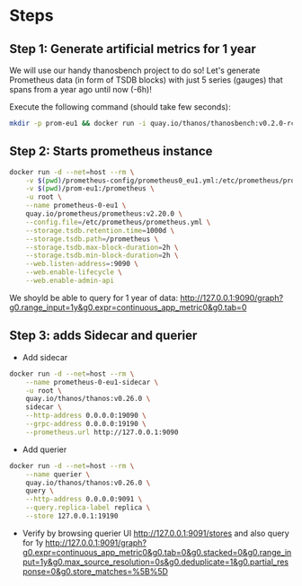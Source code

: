 # Steps

## Step 1: Generate artificial metrics for 1 year

We will use our handy thanosbench project to do so! Let's generate Prometheus data (in form of TSDB blocks) with just 5 series (gauges) that spans from a year ago until now (-6h)!

Execute the following command (should take few seconds):

```bash
mkdir -p prom-eu1 && docker run -i quay.io/thanos/thanosbench:v0.2.0-rc.1 block plan -p continuous-365d-tiny --labels 'cluster="eu1"' --max-time=6h | docker run -v $(pwd)/prom-eu1:/prom-eu1 -i quay.io/thanos/thanosbench:v0.2.0-rc.1 block gen --output.dir prom-eu1
```

## Step 2: Starts prometheus instance

```bash
docker run -d --net=host --rm \
    -v $(pwd)/prometheus-config/prometheus0_eu1.yml:/etc/prometheus/prometheus.yml \
    -v $(pwd)/prom-eu1:/prometheus \
    -u root \
    --name prometheus-0-eu1 \
    quay.io/prometheus/prometheus:v2.20.0 \
    --config.file=/etc/prometheus/prometheus.yml \
    --storage.tsdb.retention.time=1000d \
    --storage.tsdb.path=/prometheus \
    --storage.tsdb.max-block-duration=2h \
    --storage.tsdb.min-block-duration=2h \
    --web.listen-address=:9090 \
    --web.enable-lifecycle \
    --web.enable-admin-api
```

We shoyld be able to query for 1 year of data: <http://127.0.0.1:9090/graph?g0.range_input=1y&g0.expr=continuous_app_metric0&g0.tab=0>

## Step 3: adds Sidecar and querier

- Add sidecar

```bash
docker run -d --net=host --rm \
    --name prometheus-0-eu1-sidecar \
    -u root \
    quay.io/thanos/thanos:v0.26.0 \
    sidecar \
    --http-address 0.0.0.0:19090 \
    --grpc-address 0.0.0.0:19190 \
    --prometheus.url http://127.0.0.1:9090
```

- Add querier

```bash
docker run -d --net=host --rm \
    --name querier \
    quay.io/thanos/thanos:v0.26.0 \
    query \
    --http-address 0.0.0.0:9091 \
    --query.replica-label replica \
    --store 127.0.0.1:19190
```

- Verify by browsing querier UI <http://127.0.0.1:9091/stores> and also query for 1y <http://127.0.0.1:9091/graph?g0.expr=continuous_app_metric0&g0.tab=0&g0.stacked=0&g0.range_input=1y&g0.max_source_resolution=0s&g0.deduplicate=1&g0.partial_response=0&g0.store_matches=%5B%5D>


